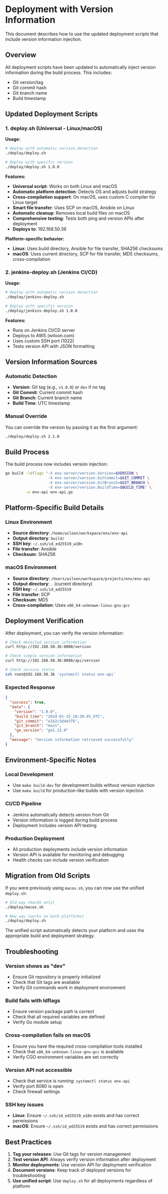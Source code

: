 # Deployment with Version Information

This document describes how to use the updated deployment scripts that include version information injection.

## Overview

All deployment scripts have been updated to automatically inject version information during the build process. This includes:

- Git version/tag
- Git commit hash
- Git branch name
- Build timestamp

## Updated Deployment Scripts

### 1. deploy.sh (Universal - Linux/macOS)

**Usage:**
```bash
# Deploy with automatic version detection
./deploy/deploy.sh

# Deploy with specific version
./deploy/deploy.sh 1.0.0
```

**Features:**
- **Universal script**: Works on both Linux and macOS
- **Automatic platform detection**: Detects OS and adjusts build strategy
- **Cross-compilation support**: On macOS, uses custom C compiler for Linux target
- **Smart file transfer**: Uses SCP on macOS, Ansible on Linux
- **Automatic cleanup**: Removes local build files on macOS
- **Comprehensive testing**: Tests both ping and version APIs after deployment
- **Deploys to**: 192.168.50.36

**Platform-specific behavior:**
- **Linux**: Uses build directory, Ansible for file transfer, SHA256 checksums
- **macOS**: Uses current directory, SCP for file transfer, MD5 checksums, cross-compilation

### 2. jenkins-deploy.sh (Jenkins CI/CD)

**Usage:**
```bash
# Deploy with automatic version detection
./deploy/jenkins-deploy.sh

# Deploy with specific version
./deploy/jenkins-deploy.sh 1.0.0
```

**Features:**
- Runs on Jenkins CI/CD server
- Deploys to AWS (wiloon.com)
- Uses custom SSH port (1022)
- Tests version API with JSON formatting

## Version Information Sources

### Automatic Detection
- **Version**: Git tag (e.g., `v1.0.0`) or `dev` if no tag
- **Git Commit**: Current commit hash
- **Git Branch**: Current branch name
- **Build Time**: UTC timestamp

### Manual Override
You can override the version by passing it as the first argument:
```bash
./deploy/deploy.sh 2.1.0
```

## Build Process

The build process now includes version injection:

```bash
go build -ldflags "-X enx-server/version.Version=$VERSION \
                   -X enx-server/version.GitCommit=$GIT_COMMIT \
                   -X enx-server/version.GitBranch=$GIT_BRANCH \
                   -X enx-server/version.BuildTime=$BUILD_TIME" \
         -o enx-api enx-api.go
```

## Platform-Specific Build Details

### Linux Environment
- **Source directory**: `/home/wiloon/workspace/enx/enx-api`
- **Output directory**: `build/`
- **SSH key**: `~/.ssh/id_ed25519_w10n`
- **File transfer**: Ansible
- **Checksum**: SHA256

### macOS Environment
- **Source directory**: `/Users/wiloon/workspace/projects/enx/enx-api`
- **Output directory**: `.` (current directory)
- **SSH key**: `~/.ssh/id_ed25519`
- **File transfer**: SCP
- **Checksum**: MD5
- **Cross-compilation**: Uses `x86_64-unknown-linux-gnu-gcc`

## Deployment Verification

After deployment, you can verify the version information:

```bash
# Check detailed version information
curl http://192.168.50.36:8080/version

# Check simple version information
curl http://192.168.50.36:8080/api/version

# Check service status
ssh root@192.168.50.36 'systemctl status enx-api'
```

### Expected Response
```json
{
  "success": true,
  "data": {
    "version": "1.0.0",
    "build_time": "2024-01-15_10:30:45_UTC",
    "git_commit": "a1b2c3d4e5f6",
    "git_branch": "main",
    "go_version": "go1.23.0"
  },
  "message": "Version information retrieved successfully"
}
```

## Environment-Specific Notes

### Local Development
- Use `make build-dev` for development builds without version injection
- Use `make build` for production-like builds with version injection

### CI/CD Pipeline
- Jenkins automatically detects version from Git
- Version information is logged during build process
- Deployment includes version API testing

### Production Deployment
- All production deployments include version information
- Version API is available for monitoring and debugging
- Health checks can include version verification

## Migration from Old Scripts

If you were previously using `macos.sh`, you can now use the unified `deploy.sh`:

```bash
# Old way (macOS only)
./deploy/macos.sh

# New way (works on both platforms)
./deploy/deploy.sh
```

The unified script automatically detects your platform and uses the appropriate build and deployment strategy.

## Troubleshooting

### Version shows as "dev"
- Ensure Git repository is properly initialized
- Check that Git tags are available
- Verify Git commands work in deployment environment

### Build fails with ldflags
- Ensure version package path is correct
- Check that all required variables are defined
- Verify Go module setup

### Cross-compilation fails on macOS
- Ensure you have the required cross-compilation tools installed
- Check that `x86_64-unknown-linux-gnu-gcc` is available
- Verify CGO environment variables are set correctly

### Version API not accessible
- Check that service is running: `systemctl status enx-api`
- Verify port 8080 is open
- Check firewall settings

### SSH key issues
- **Linux**: Ensure `~/.ssh/id_ed25519_w10n` exists and has correct permissions
- **macOS**: Ensure `~/.ssh/id_ed25519` exists and has correct permissions

## Best Practices

1. **Tag your releases**: Use Git tags for version management
2. **Test version API**: Always verify version information after deployment
3. **Monitor deployments**: Use version API for deployment verification
4. **Document versions**: Keep track of deployed versions for troubleshooting
5. **Use unified script**: Use `deploy.sh` for all deployments regardless of platform 